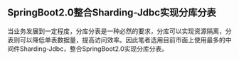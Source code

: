 ## SpringBoot2.0整合Sharding-Jdbc实现分库分表

当业务发展到一定程度，分库分表是一种必然的要求，分库可以实现资源隔离，分表则可以降低单表数据量，提高访问效率。因此笔者选用目前市面上使用最多的中间件Sharding-Jdbc，整合SpringBoot2.0实现分库分表。
